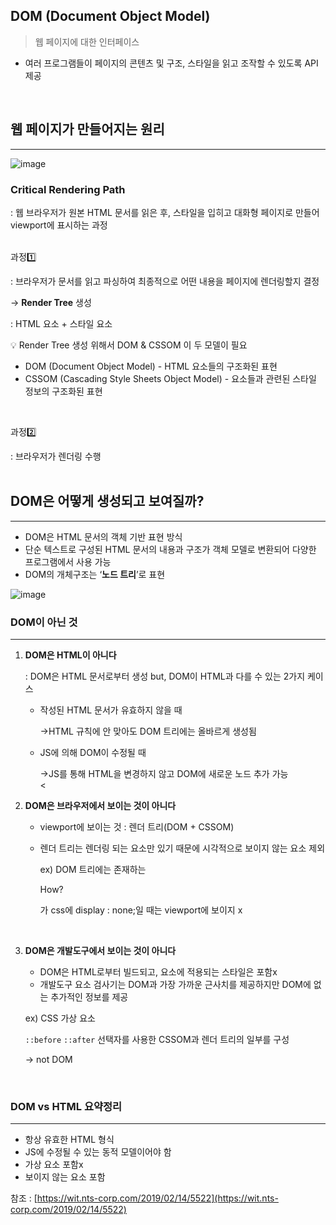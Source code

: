 ## DOM (Document Object Model)

> 웹 페이지에 대한 인터페이스
> 
- 여러 프로그램들이 페이지의 콘텐츠 및 구조, 스타일을 읽고 조작할 수 있도록 API 제공
<br/>

## 웹 페이지가 만들어지는 원리
---

![image](https://user-images.githubusercontent.com/82459123/152915043-dabb52e2-d768-45cc-8399-0b3a17be3991.png)


### **Critical Rendering Path**

: 웹 브라우저가 원본 HTML 문서를 읽은 후, 스타일을 입히고 대화형 페이지로 만들어 viewport에 표시하는 과정  
<br/>

과정1️⃣

: 브라우저가 문서를 읽고 파싱하여 최종적으로 어떤 내용을 페이지에 렌더링할지 결정

→ **Render Tree** 생성

: HTML 요소 + 스타일 요소

<aside>
💡 Render Tree 생성 위해서 DOM & CSSOM 이 두 모델이 필요

</aside>

- DOM (Document Object Model) - HTML 요소들의 구조화된 표현
- CSSOM (Cascading Style Sheets Object Model) - 요소들과 관련된 스타일 정보의 구조화된 표현  
<br/>

과정2️⃣

: 브라우저가 렌더링 수행  
<br/>

## DOM은 어떻게 생성되고 보여질까?
---

- DOM은 HTML 문서의 객체 기반 표현 방식
- 단순 텍스트로 구성된 HTML 문서의 내용과 구조가 객체 모델로 변환되어 다양한 프로그램에서 사용 가능
- DOM의 개체구조는 ‘**노드 트리**’로 표현

![image](https://user-images.githubusercontent.com/82459123/152915137-1852af06-5a73-463a-a9d0-d29231b7970d.png)


### DOM이 아닌 것

---

1. **DOM은 HTML이 아니다**
    
    : DOM은 HTML 문서로부터 생성 but, DOM이 HTML과 다를 수 있는 2가지 케이스
    
    - 작성된 HTML 문서가 유효하지 않을 때
        
        →HTML 규칙에 안 맞아도 DOM 트리에는 올바르게 생성됨
        
    - JS에 의해 DOM이 수정될 때
        
        →JS를 통해 HTML을 변경하지 않고 DOM에 새로운 노드 추가 가능  
<
        
2. **DOM은 브라우저에서 보이는 것이 아니다**
    - viewport에 보이는 것 : 렌더 트리(DOM + CSSOM)
    - 렌더 트리는 렌더링 되는 요소만 있기 때문에 시각적으로 보이지 않는 요소 제외
        
        ex) DOM 트리에는 존재하는 <p>How?</p>가 css에 display : none;일 때는 viewport에 보이지 x  
<br/>

3. **DOM은 개발도구에서 보이는 것이 아니다**
    - DOM은 HTML로부터 빌드되고, 요소에 적용되는 스타일은 포함x
    - 개발도구 요소 검사기는 DOM과 가장 가까운 근사치를 제공하지만 DOM에 없는 추가적인 정보를 제공
    
    ex) CSS 가상 요소
    
    `::before` `::after` 선택자를 사용한 CSSOM과 렌더 트리의 일부를 구성
    
    → not DOM  
<br/>
    

### DOM vs HTML 요약정리
---

- 항상 유효한 HTML 형식
- JS에 수정될 수 있는 동적 모델이어야 함
- 가상 요소 포함x
- 보이지 않는 요소 포함

참조 :  [https://wit.nts-corp.com/2019/02/14/5522](https://wit.nts-corp.com/2019/02/14/5522)
